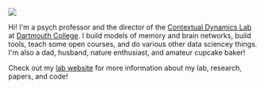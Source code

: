 ![](https://hit.yhype.me/github/profile?user_id=9030494)

Hi!  I'm a psych professor and the director of the [Contextual Dynamics Lab](https://github.com/ContextLab) at [Dartmouth College](https://www.dartmouth.edu).  I build models of memory and brain networks, build tools, teach some open courses, and do various other data sciencey things.  I'm also a dad, husband, nature enthusiast, and amateur cupcake baker!

Check out my [lab website](https://www.context-lab.com/) for more information about my lab, research, papers, and code!





